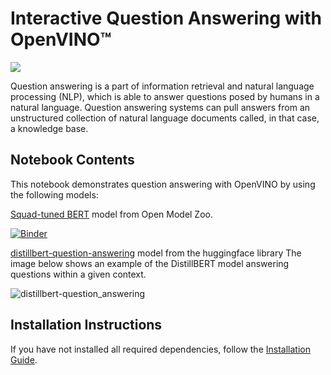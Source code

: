 # Interactive Question Answering with OpenVINO™



<img src="https://user-images.githubusercontent.com/4547501/152571639-ace628b2-e3d2-433e-8c28-9a5546d76a86.gif">

Question answering is a part of information retrieval and natural language processing (NLP), which is able to answer questions posed by humans in a natural language. Question answering systems can pull answers from an unstructured collection of natural language documents called, in that case, a knowledge base.

## Notebook Contents

This notebook demonstrates question answering with OpenVINO by using the following models:

 [Squad-tuned BERT](https://github.com/openvinotoolkit/open_model_zoo/tree/master/models/intel/bert-small-uncased-whole-word-masking-squad-int8-0002) model from Open Model Zoo.

 [![Binder](https://mybinder.org/badge_logo.svg)](https://mybinder.org/v2/gh/openvinotoolkit/openvino_notebooks/HEAD?filepath=notebooks%2F213-question-answering%2F213-question-answering.ipynb)

 [distillbert-question-answering](https://huggingface.co/distilbert-base-cased-distilled-squad) model from the huggingface library
 The image below shows an example of the DistillBERT model answering questions within a given context.

![distillbert-question_answering](https://user-images.githubusercontent.com/60800164/226320295-51717a88-e310-40f5-92b9-06340c64bd40.jpg)


## Installation Instructions

If you have not installed all required dependencies, follow the [Installation Guide](../../README.md).
